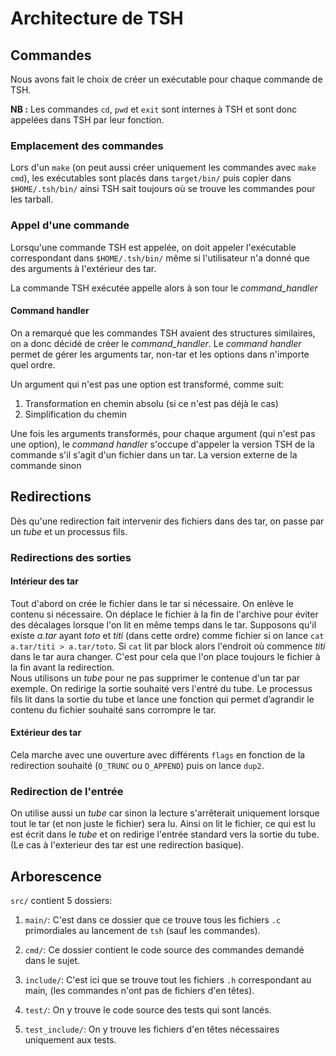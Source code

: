 # Architecture de TSH

## Commandes
Nous avons fait le choix de créer un exécutable pour chaque commande de TSH.

**NB :** Les commandes `cd`, `pwd` et `exit` sont internes à TSH et
sont donc appelées dans TSH par leur fonction.

### Emplacement des commandes
Lors d'un `make` (on peut aussi créer uniquement les commandes avec `make cmd`),
les exécutables sont placés dans `target/bin/` puis copier dans
`$HOME/.tsh/bin/` ainsi TSH sait toujours où se trouve les commandes
pour les tarball.


### Appel d'une commande
Lorsqu'une commande TSH est appelée, on doit appeler l'exécutable correspondant
dans `$HOME/.tsh/bin/` même si l'utilisateur n'a donné que des arguments à
l'extérieur des tar.

La commande TSH exécutée appelle alors à son tour le *command_handler*

#### Command handler
On a remarqué que les commandes TSH avaient des structures similaires, on a donc
décidé de créer le *command_handler*. Le *command handler* permet de gérer
les arguments tar, non-tar et les options dans n'importe quel ordre.

Un argument qui n'est pas une option est transformé, comme suit:
1. Transformation en chemin absolu (si ce n'est pas déjà le cas)
2. Simplification du chemin

Une fois les arguments transformés, pour chaque argument
(qui n'est pas une option), le *command handler* s'occupe d'appeler la version
TSH de la commande s'il s'agit d'un fichier dans un tar. La version externe de
la commande sinon

## Redirections
Dès qu'une redirection fait intervenir des fichiers dans des tar, on passe par
un *tube* et un processus fils.

### Redirections des sorties

#### Intérieur des tar
Tout d'abord on crée le fichier dans le tar si nécessaire. On enlève le contenu
si nécessaire. On déplace le fichier à la fin de l'archive pour éviter des
décalages lorsque l'on lit en même temps dans le tar. Supposons qu'il existe
*a.tar* ayant *toto* et *titi* (dans cette ordre) comme fichier si on lance
`cat a.tar/titi > a.tar/toto`. Si `cat` lit par block alors l'endroit où
commence *titi* dans le tar aura changer. C'est pour cela que l'on place
toujours le fichier à la fin avant la redirection.  
Nous utilisons un *tube* pour ne pas supprimer le contenue d'un tar par exemple.
On redirige la sortie souhaité vers l'entré du tube. Le processus fils lit dans
la sortie du tube et lance une fonction qui permet d’agrandir le contenu du
fichier souhaité sans corrompre le tar.


#### Extérieur des tar
Cela marche avec une ouverture avec différents `flags` en fonction de la
redirection souhaité (`O_TRUNC` ou `O_APPEND`) puis on lance `dup2`.

### Redirection de l'entrée
On utilise aussi un *tube* car sinon la lecture s'arrêterait uniquement lorsque
tout le tar (et non juste le fichier) sera lu. Ainsi on lit le fichier, ce qui
est lu est écrit dans le *tube* et on redirige l'entrée standard vers la sortie
du tube.   
(Le cas à l'exterieur des tar est une redirection basique).

## Arborescence
`src/` contient 5 dossiers:

1. `main/`: C'est dans ce dossier que ce trouve tous les fichiers `.c`
   	    primordiales au lancement de `tsh` (sauf les commandes).

2. `cmd/`: Ce dossier contient le code source des commandes demandé dans le
   	   sujet.

3. `include/`: C'est ici que se trouve tout les fichiers `.h` correspondant au
   	       main, (les commandes n'ont pas de fichiers d'en têtes).

4. `test/`: On y trouve le code source des tests qui sont lancés.

5. `test_include/`: On y trouve les fichiers d'en têtes nécessaires uniquement
   		    aux tests.
